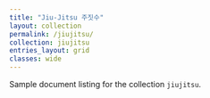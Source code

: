 ```yaml
---
title: "Jiu-Jitsu 주짓수"
layout: collection
permalink: /jiujitsu/
collection: jiujitsu
entries_layout: grid
classes: wide
---
```


Sample document listing for the collection `jiujitsu`.

